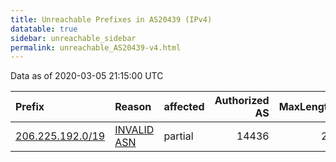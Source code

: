 ```yaml
---
title: Unreachable Prefixes in AS20439 (IPv4)
datatable: true
sidebar: unreachable_sidebar
permalink: unreachable_AS20439-v4.html
---
```


Data as of 2020-03-05 21:15:00 UTC


<div class="datatable-begin"></div>

| Prefix                                                     | Reason                                                                                                  | affected   |   Authorized AS |   MaxLength | Anchor                           |   unreachable /24s |
|:-----------------------------------------------------------|:--------------------------------------------------------------------------------------------------------|:-----------|----------------:|------------:|:---------------------------------|-------------------:|
| [206.225.192.0/19](https://stat.ripe.net/206.225.192.0/19) | [INVALID ASN](https://rpki-validator.ripe.net/announcement-preview?asn=AS20439&prefix=206.225.192.0/19) | partial    |           14436 |          24 | [ARIN](unreachable_ARIN-v4.html) |                 32 |

<div class="datatable-end"></div>
